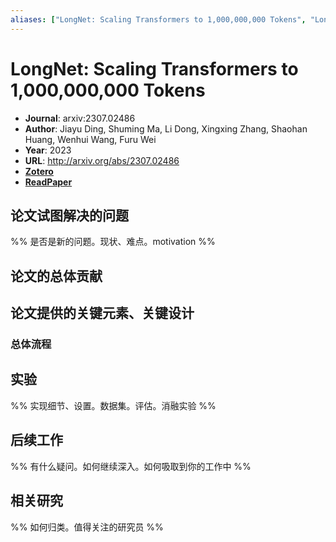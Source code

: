 ```yaml
---
aliases: ["LongNet: Scaling Transformers to 1,000,000,000 Tokens", "LongNet: Scaling Transformers to 1,000,000,000 Tokens, 2023"]
---
```

# LongNet: Scaling Transformers to 1,000,000,000 Tokens

- **Journal**: arxiv:2307.02486
- **Author**: Jiayu Ding, Shuming Ma, Li Dong, Xingxing Zhang, Shaohan Huang, Wenhui Wang, Furu Wei
- **Year**: 2023
- **URL**: http://arxiv.org/abs/2307.02486
- [**Zotero**](zotero://select/items/@2023LongNetScalingTransformersDing)
- [**ReadPaper**](https://readpaper.com/pdf-annotate/note?pdfId=1858940418413090560&noteId=1862231726845828608)

## 论文试图解决的问题

%% 是否是新的问题。现状、难点。motivation %%

## 论文的总体贡献

## 论文提供的关键元素、关键设计

### 总体流程

## 实验

%% 实现细节、设置。数据集。评估。消融实验 %%

## 后续工作

%% 有什么疑问。如何继续深入。如何吸取到你的工作中 %%

## 相关研究

%% 如何归类。值得关注的研究员 %%

